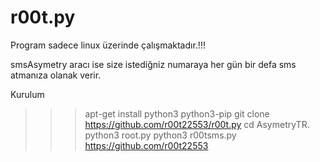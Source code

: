# r00t.py
Program sadece linux üzerinde çalışmaktadır.!!!

smsAsymetry aracı ise size istediğniz numaraya her gün bir defa sms atmanıza olanak verir.

Kurulum

>>> apt-get install python3 python3-pip
>>> git clone https://github.com/r00t22553/r00t.py
>>> cd AsymetryTR.
>>> python3 root.py
>>> python3 r00tsms.py
https://github.com/r00t22553
